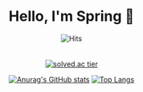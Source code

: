 <div align=center><h1> Hello, I'm Spring 🌱 </h1></div>

<div align="center">
  

  ![Hits](https://hits.seeyoufarm.com/api/count/incr/badge.svg?url=https%3A%2F%2Fgithub.com%2Fb0m313&count_bg=%23B3D39A&title_bg=%23264418&icon=&icon_color=%23E7E7E7&title=%F0%9F%8C%B1&edge_flat=false) <br><br><br>
  [![solved.ac tier](http://mazassumnida.wtf/api/v2/generate_badge?boj=zxx0313)](https://solved.ac/zxx0313) <br>

  [![Anurag's GitHub stats](https://github-readme-stats.vercel.app/api?username=b0m313&show_icons=true&theme=vue-dark&count_private=true)](https://github.com/b0m313/github-readme-stats)
  [![Top Langs](https://github-readme-stats.vercel.app/api/top-langs/?username=b0m313&theme=vue-dark&private=true)](https://github.com/anuraghazra/github-readme-stats)

</div>

 
